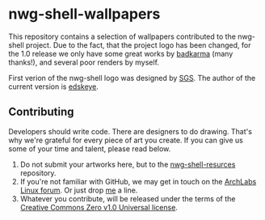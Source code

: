 # nwg-shell-wallpapers
This repository contains a selection of wallpapers contributed to the nwg-shell project. Due to the fact, that the project logo has been changed, for the 1.0 release we only have some great works by [badkarma](https://forum.archlabslinux.com/u/badkarma/summary) (many thanks!), and several poor renders by myself.

First verion of the nwg-shell logo was designed by [SGS](https://github.com/sgse). The author of the current version is [edskeye](https://github.com/edskeye).

## Contributing

Developers should write code. There are designers to do drawing. That's why we're grateful for every piece of art you create. If you can give us some of your time and talent, please read below.

1. Do not submit your artworks here, but to the [nwg-shell-resurces](https://github.com/nwg-piotr/nwg-shell-resources/tree/master/wallpapers) repository.
2. If you're not familiar with GitHub, we may get in touch on the [ArchLabs Linux forum](https://forum.archlabslinux.com/t/nwg-shell-for-sway). Or just drop [me](https://github.com/nwg-piotr) a line.
3. Whatever you contribute, will be released under the terms of the [Creative Commons Zero v1.0 Universal license](https://github.com/nwg-piotr/nwg-shell-wallpapers/blob/main/LICENSE).
